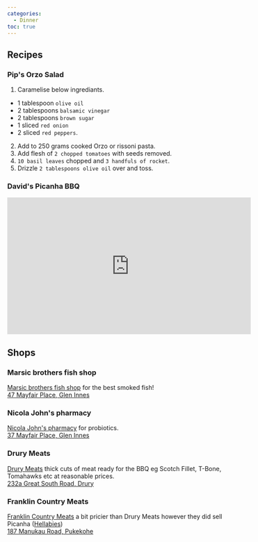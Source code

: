 ```yaml
---
categories:
  - Dinner
toc: true
---
```


## Recipes

### Pip's Orzo Salad

1. Caramelise below ingrediants. 

* 1 tablespoon `olive oil`
* 2 tablespoons `balsamic vinegar`
* 2 tablespoons `brown sugar`
* 1 sliced `red onion`
* 2 sliced `red peppers`. 

2. Add to 250 grams cooked Orzo or rissoni pasta.
3. Add flesh of `2 chopped tomatoes` with seeds removed.
4. `10 basil leaves` chopped and `3 handfuls of rocket`.
5. Drizzle `2 tablespoons olive oil` over and toss.

### David's Picanha BBQ

<iframe width="560" height="315" src="https://www.youtube.com/embed/cTnLkUR5nVY?si=zcngUqZwxoThY0g7" title="YouTube video player" frameborder="0" allow="accelerometer; autoplay; clipboard-write; encrypted-media; gyroscope; picture-in-picture; web-share" referrerpolicy="strict-origin-when-cross-origin" allowfullscreen></iframe>

## Shops

### Marsic brothers fish shop

[Marsic brothers fish shop](https://www.facebook.com/MarsicFishShop/) for the best smoked fish!<br/>
[47 Mayfair Place, Glen Innes](https://maps.app.goo.gl/X9tWnJeMtZuRGzMJ9)

### Nicola John's pharmacy 

[Nicola John's pharmacy](https://www.probiotics.co.nz/index.php?route=common/home) for probiotics.<br/>
[37 Mayfair Place, Glen Innes](https://maps.app.goo.gl/N4bpPSjXy4uoU1h87)

### Drury Meats

[Drury Meats](https://www.drurymeats.co.nz/) thick cuts of meat ready for the BBQ eg Scotch Fillet, T-Bone, Tomahawks etc at reasonable prices.<br/>
[232a Great South Road, Drury](https://maps.app.goo.gl/JjCE4FuNXzk4dfXf7)

### Franklin Country Meats

[Franklin Country Meats](https://franklincountrymeats.com/) a bit pricier than Drury Meats however they did sell Picanha ([Hellabies](https://wilsonhellaby.co.nz/))<br/>
[187 Manukau Road, Pukekohe](https://maps.app.goo.gl/fhaUfVig8HXrC7JE8)
